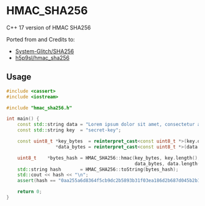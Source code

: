 # HMAC_SHA256

C++ 17 version of HMAC SHA256

Ported from and Credits to:
- [System-Glitch/SHA256](https://github.com/System-Glitch/SHA256)
- [h5p9sl/hmac_sha256](https://github.com/h5p9sl/hmac_sha256)

## Usage

```c++
#include <cassert>
#include <iostream>

#include "hmac_sha256.h"

int main() {
    const std::string data = "Lorem ipsum dolor sit amet, consectetur adipiscing elit. Duis ornare.";
    const std::string key  = "secret-key";

    const uint8_t *key_bytes  = reinterpret_cast<const uint8_t *>(key.data()),
                  *data_bytes = reinterpret_cast<const uint8_t *>(data.data());

    uint8_t    *bytes_hash = HMAC_SHA256::hmac(key_bytes, key.length(),
                                               data_bytes, data.length());
    std::string hash       = HMAC_SHA256::toString(bytes_hash);
    std::cout << hash << "\n";
    assert(hash == "0aa255a6d8364f5cb9dc2b5893b31f03ea186d2b687d045b2b16c3098b7ff6b5");

    return 0;
}
```
